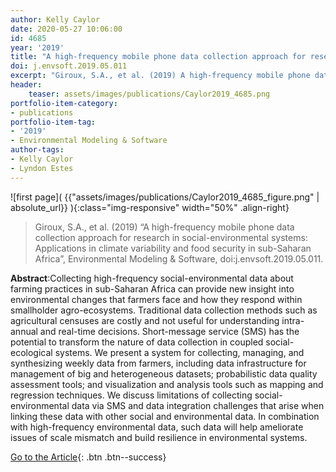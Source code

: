 ```yaml
---
author: Kelly Caylor
date: 2020-05-27 10:06:00
id: 4685
year: '2019'
title: "A high-frequency mobile phone data collection approach for research in social-environmental systems: Applications in climate variability and food security in sub-Saharan Africa"
doi: j.envsoft.2019.05.011
excerpt: "Giroux, S.A., et al. (2019) A high-frequency mobile phone data collection approach for research in social-environmental systems: Applications in climate variability and food security in sub-Saharan Africa, Environmental Modeling & Software, doi:j.envsoft.2019.05.011"
header:
    teaser: assets/images/publications/Caylor2019_4685.png
portfolio-item-category:
- publications
portfolio-item-tag:
- '2019'
- Environmental Modeling & Software
author-tags:
- Kelly Caylor
- Lyndon Estes
---
```


![first page]( {{"assets/images/publications/Caylor2019_4685_figure.png" | absolute_url}} ){:class="img-responsive" width="50%" .align-right}


> Giroux, S.A., et al. (2019) “A high-frequency mobile phone data collection approach for research in social-environmental systems: Applications in climate variability and food security in sub-Saharan Africa”, Environmental Modeling & Software, doi:j.envsoft.2019.05.011.


**Abstract**:Collecting high-frequency social-environmental data about farming practices in sub-Saharan Africa can provide new insight into environmental changes that farmers face and how they respond within smallholder agro-ecosystems. Traditional data collection methods such as agricultural censuses are costly and not useful for understanding intra-annual and real-time decisions. Short-message service (SMS) has the potential to transform the nature of data collection in coupled social-ecological systems. We present a system for collecting, managing, and synthesizing weekly data from farmers, including data infrastructure for management of big and heterogeneous datasets; probabilistic data quality assessment tools; and visualization and analysis tools such as mapping and regression techniques. We discuss limitations of collecting social-environmental data via SMS and data integration challenges that arise when linking these data with other social and environmental data. In combination with high-frequency environmental data, such data will help ameliorate issues of scale mismatch and build resilience in environmental systems.


[Go to the Article](https://www.sciencedirect.com/science/article/abs/pii/S1364815218303207){: .btn .btn--success}